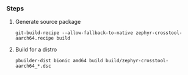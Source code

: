 ### Steps

1. Generate source package
    ```
    git-build-recipe --allow-fallback-to-native zephyr-crosstool-aarch64.recipe build
    ```

2. Build for a distro
    ```
    pbuilder-dist bionic amd64 build build/zephyr-crosstool-aarch64_*.dsc
    ```
